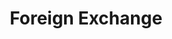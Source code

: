 ---
title: Foreign Exchange
credit: Production Designer
project: Foreign Exchange
img_src: /assets/images/Fex15A.jpg
featured_portfolio: None
featured_home: False
---